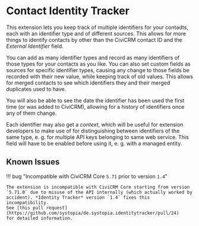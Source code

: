 # Contact Identity Tracker

This extension lets you keep track of multiple identifiers for your contadts,
each with an identifier type and of different sources. This allows for more
things to identify contacts by other than the CiviCRM contact ID and the
*External Identifier* field.

You can add as many identifier types and record as many identifiers of those
types for your contacts as you like. You can also set custom fields as sources
for specific identifier types, causing any change to those fields be recorded
with their new value, while keeping track of old values. This allows for merged
contacts to see which identifiers they and their merged duplicates used to have.

You will also be able to see the date the identifier has been used the first
time (or was added to CiviCRM), allowing for a history of identifiers once any
of them change.

Each identifier may also get a *context*, which will be useful for extension
developers to make use of for distinguishing between identifiers of the same
type, e.&nbsp;g. for multiple API keys belonging to same web service. This field
will have to be enabled before using it, e.&nbsp;g. with a managed entity.

## Known Issues

!!! bug "Incompatible with CiviCRM Core `5.71` prior to version `1.4`"

    The extension is incompatible with CiviCRM Core starting from version
    `5.71.0` due to misuse of the API internally (which actually worked by
    accident). *Identity Tracker* version `1.4` fixes this incompatibility.
    See [this pull request](https://github.com/systopia/de.systopia.identitytracker/pull/24)
    for detailed information.
